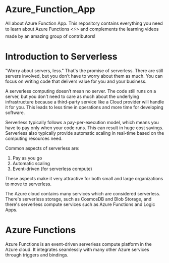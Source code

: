 # Azure_Function_App
All about Azure Function App. This repository contains everything you need to learn about Azure Functions <⚡> and complements the learning videos made by an amazing group of contributors!


# Introduction to Serverless
"Worry about servers, less."
That's the promise of serverless. There are still servers involved, but you don't have to worry about them as much. You can focus on writing code that delivers value for you and your business.

A serverless computing doesn’t mean no server. The code still runs on a server, but you don’t need to care as much about the underlying infrastructure because a third-party service like a Cloud provider will handle it for you. This leads to less time in operations and more time for developing software.

Serverless typically follows a pay-per-execution model, which means you have to pay only when your code runs. This can result in huge cost savings. Serverless also typically provide automatic scaling in real-time based on the computing resources need.

Common aspects of serverless are:

1. Pay as you go
2. Automatic scaling
3. Event-driven (for serverless compute)

These aspects make it very attractive for both small and large organizations to move to serverless.

The Azure cloud contains many services which are considered serverless. There's serverless storage, such as CosmosDB and Blob Storage, and there's serverless compute services such as Azure Functions and Logic Apps.


# Azure Functions
Azure Functions is an event-driven serverless compute platform in the Azure cloud. It integrates seamlessly with many other Azure services through triggers and bindings.
